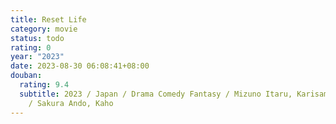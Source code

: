 ```yaml
---
title: Reset Life
category: movie
status: todo
rating: 0
year: "2023"
date: 2023-08-30 06:08:41+08:00
douban:
  rating: 9.4
  subtitle: 2023 / Japan / Drama Comedy Fantasy / Mizuno Itaru, Karisama Shunsuke
    / Sakura Ando, Kaho
---
```



